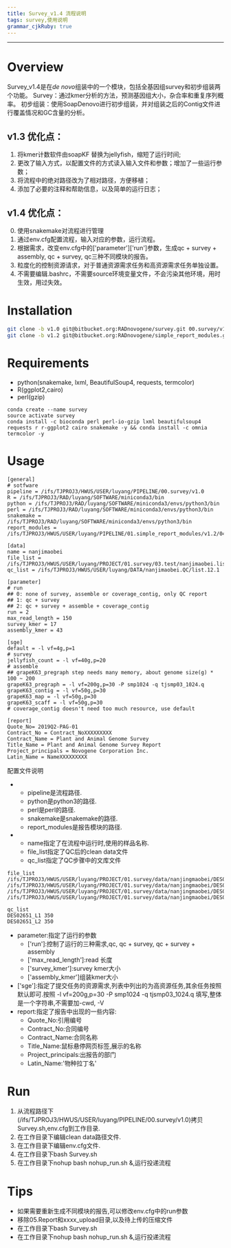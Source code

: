 ```yaml
---
title: Survey_v1.4 流程说明
tags: survey,使用说明
grammar_cjkRuby: true
---
```


-----
# Overview
Survey_v1.4是在*de novo*组装中的一个模块，包括全基因组survey和初步组装两个功能。
Survey：通过kmer分析的方法，预测基因组大小，杂合率和重复序列概率。
初步组装：使用SoapDenovo进行初步组装，并对组装之后的Contig文件进行覆盖情况和GC含量的分析。
## v1.3 优化点：
1. 将kmer计数软件由soapKF 替换为jellyfish，缩短了运行时间;
2. 更改了输入方式，以配置文件的方式读入输入文件和参数；增加了一些运行参数；
3. 将流程中的绝对路径改为了相对路径，方便移植；
4. 添加了必要的注释和帮助信息，以及简单的运行日志；
## v1.4 优化点：
0. 使用snakemake对流程进行管理
1. 通过env.cfg配置流程，输入对应的参数，运行流程。
2. 根据需求，改变env.cfg中的['parameter']['run']参数，生成qc + survey + assembly, qc + survey, qc三种不同模块的报告。
3. 粒度化的控制资源请求，对于普通资源需求任务和高资源需求任务单独设置。
4. 不需要编辑.bashrc，不需要source环境变量文件，不会污染其他环境，用时生效，用过失效。

# Installation
```bash
git clone -b v1.0 git@bitbucket.org:RADnovogene/survey.git 00.survey/v1.0
git clone -b v1.2 git@bitbucket.org:RADnovogene/simple_report_modules.git 01.simple_report_modules/v1.2
```
# Requirements
- python(snakemake, lxml, BeautifulSoup4, requests, termcolor)
- R(ggplot2,cairo)
- perl(gzip)
```
conda create --name survey
source activate survey
conda install -c bioconda perl perl-io-gzip lxml beautifulsoup4 requests r r-ggplot2 cairo snakemake -y && conda install -c omnia termcolor -y
```
# Usage
```dsconfig
[general]
# sotfware
pipeline = /ifs/TJPROJ3/HWUS/USER/luyang/PIPELINE/00.survey/v1.0
R = /ifs/TJPROJ3/RAD/luyang/SOFTWARE/miniconda3/bin
python = /ifs/TJPROJ3/RAD/luyang/SOFTWARE/miniconda3/envs/python3/bin
perl = /ifs/TJPROJ3/RAD/luyang/SOFTWARE/miniconda3/envs/python3/bin
snakemake = /ifs/TJPROJ3/RAD/luyang/SOFTWARE/miniconda3/envs/python3/bin
report_modules = /ifs/TJPROJ3/HWUS/USER/luyang/PIPELINE/01.simple_report_modules/v1.2/04.survey

[data]
name = nanjimaobei
file_list = /ifs/TJPROJ3/HWUS/USER/luyang/PROJECT/01.survey/03.test/nanjimaobei.list
qc_list = /ifs/TJPROJ3/HWUS/USER/luyang/DATA/nanjimaobei.QC/list.12.1

[parameter]
# run
## 0: none of survey, assemble or coverage_contig, only QC report
## 1: qc + survey
## 2: qc + survey + assemble + coverage_contig
run = 2
max_read_length = 150
survey_kmer = 17
assembly_kmer = 43

[sge]
default = -l vf=4g,p=1
# survey
jellyfish_count = -l vf=40g,p=20
# assemble
## grapeK63_pregraph step needs many memory, about genome size(g) * 100 ~ 200
grapeK63_pregraph = -l vf=200g,p=30 -P smp1024 -q tjsmp03_1024.q
grapeK63_contig = -l vf=50g,p=30
grapeK63_map = -l vf=50g,p=30
grapeK63_scaff = -l vf=50g,p=30
# coverage_contig doesn't need too much resource, use default

[report]
Quote_No= 2019Q2-PAG-01
Contract_No = Contract_NoXXXXXXXXX
Contract_Name = Plant and Animal Genome Survey
Title_Name = Plant and Animal Genome Survey Report
Project_principals = Novogene Corporation Inc.
Latin_Name = NameXXXXXXXXX
```
配置文件说明
- ['general']:指定了一些环境路径
	- pipeline是流程路径.
	- python是python3的路径.
	- perl是perl的路径.
	- snakemake是snakemake的路径.
	- report_modules是报告模块的路径.
- ['data']:主要为一些输入文件的路径,
	- name指定了在流程中运行时,使用的样品名称.
	- file_list指定了QC后的clean data文件
	- qc_list指定了QC步骤中的文库文件
``` 
file_list
/ifs/TJPROJ3/HWUS/USER/luyang/PROJECT/01.survey/data/nanjingmaobei/DES02651_L1_1_clean.rd.fq.gz
/ifs/TJPROJ3/HWUS/USER/luyang/PROJECT/01.survey/data/nanjingmaobei/DES02651_L1_2_clean.rd.fq.gz
/ifs/TJPROJ3/HWUS/USER/luyang/PROJECT/01.survey/data/nanjingmaobei/DES02651_L2_1_clean.rd.fq.gz
/ifs/TJPROJ3/HWUS/USER/luyang/PROJECT/01.survey/data/nanjingmaobei/DES02651_L2_2_clean.rd.fq.gz
```
```
qc_list
DES02651_L1	350
DES02651_L2	350
```


- parameter:指定了运行的参数
	- ['run']:控制了运行的三种需求,qc, qc + survey, qc + survey + assembly
	- ['max_read_length']:read 长度
	- ['survey_kmer']:survey kmer大小
	- ['assembly_kmer']组装kmer大小
- ['sge']:指定了提交任务的资源需求,列表中列出的为高资源任务,其余任务按照默认即可.按照 -l vf=200g,p=30 -P smp1024 -q tjsmp03_1024.q 填写,整体是一个字符串,不需要加-cwd, -V
- report:指定了报告中出现的一些内容:
	- Quote_No:引用编号
	- Contract_No:合同编号
	- Contract_Name:合同名称
	- Title_Name:鼠标悬停网页标签,展示的名称
	- Project_principals:出报告的部门
	- Latin_Name:'物种拉丁名'
# Run
1. 从流程路径下(/ifs/TJPROJ3/HWUS/USER/luyang/PIPELINE/00.survey/v1.0)拷贝Survey.sh,env.cfg到工作目录.
2. 在工作目录下编辑clean data路径文件.
3. 在工作目录下编辑env.cfg文件.
4. 在工作目录下bash Survey.sh
5. 在工作目录下nohup bash nohup_run.sh &,运行投递流程

# Tips
- 如果需要重新生成不同模块的报告,可以修改env.cfg中的run参数
- 移除05.Report和xxxx_upload目录,以及待上传的压缩文件
- 在工作目录下bash Survey.sh
- 在工作目录下nohup bash nohup_run.sh &,运行投递流程